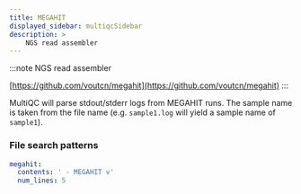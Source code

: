 ```yaml
---
title: MEGAHIT
displayed_sidebar: multiqcSidebar
description: >
    NGS read assembler
---
```


<!--
~~~~~ DO NOT EDIT ~~~~~
This file is autogenerated from the MultiQC module python docstring.
Do not edit the markdown, it will be overwritten.

File path for the source of this content: multiqc/modules/megahit/megahit.py
~~~~~~~~~~~~~~~~~~~~~~~
-->

:::note
NGS read assembler

[https://github.com/voutcn/megahit](https://github.com/voutcn/megahit)
:::

MultiQC will parse stdout/stderr logs from MEGAHIT runs. The sample name is taken from the file
name (e.g. `sample1.log` will yield a sample name of `sample1`).

### File search patterns

```yaml
megahit:
  contents: ' - MEGAHIT v'
  num_lines: 5
```
    